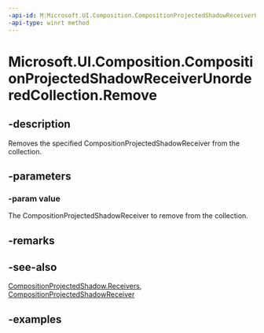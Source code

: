 ```yaml
---
-api-id: M:Microsoft.UI.Composition.CompositionProjectedShadowReceiverUnorderedCollection.Remove(Microsoft.UI.Composition.CompositionProjectedShadowReceiver)
-api-type: winrt method
---
```


<!-- Method syntax.
public void CompositionProjectedShadowReceiverUnorderedCollection.Remove(CompositionProjectedShadowReceiver value)
-->

# Microsoft.UI.Composition.CompositionProjectedShadowReceiverUnorderedCollection.Remove

## -description

Removes the specified CompositionProjectedShadowReceiver from the collection.

## -parameters
### -param value

The CompositionProjectedShadowReceiver to remove from the collection.

## -remarks

## -see-also

[CompositionProjectedShadow.Receivers](compositionprojectedshadow_receivers.md), [CompositionProjectedShadowReceiver](compositionprojectedshadowreceiver.md)

## -examples

